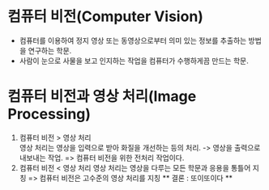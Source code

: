 # 컴퓨터 비전(Computer Vision)

  * 컴퓨터를 이용하여 정지 영상 또는 동영상으로부터 의미 있는 정보를 추출하는 방법을 연구하는 학문.
  * 사람이 눈으로 사물을 보고 인지하는 작업을 컴퓨터가 수행하게끔 만드는 학문.
 
# 컴퓨터 비전과 영상 처리(Image Processing)
  1. 컴퓨터 비전 > 영상 처리  
    영상 처리는 영상을 입력으로 받아 화질을 개선하는 등의 처리. -> 영상을 출력으로 내보내는 작업.
    => 컴퓨터 비전을 위한 전처리 작업이다.
  2. 컴퓨터 비전 < 영상 처리
    영상 처리는 영상을 다루는 모든 학문과 응용을 통틀어 지칭 
    => 컴퓨터 비전은 고수준의 영상 처리를 지칭
  ** 결론 : 또이또이다 **
